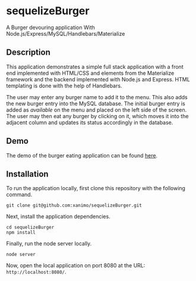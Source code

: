 # sequelizeBurger

A Burger devouring application With Node.js/Express/MySQL/Handlebars/Materialize

## Description

This application demonstrates a simple full stack application with a front end implemented with HTML/CSS and elements from the Materialize framework and the backend implemented with Node.js and Express. HTML templating is done with the help of Handlebars.

The user may enter any burger name to add it to the menu. This also adds the new burger entry into the MySQL database. The initial burger entry is added as *available* on the menu and placed on the left side of the screen. The user may then eat any burger by clicking on it, which moves it into the adjacent column and updates its status accordingly in the database.

## Demo

The demo of the burger eating application can be found [here](https://burger-part-deux.herokuapp.com/).

## Installation

To run the application locally, first clone this repository with the following command.

	git clone git@github.com:xanimo/sequelizeBurger.git
	
Next, install the application dependencies.

	cd sequelizeBurger
	npm install
	
Finally, run the node server locally.

	node server
	
Now, open the local application on port 8080 at the URL: `http://localhost:8080/`.

